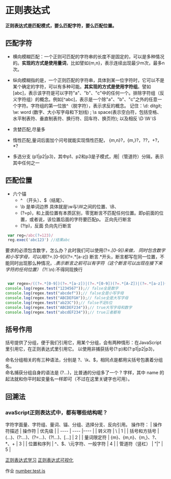# 正则表达式

**正则表达式是匹配模式，要么匹配字符，要么匹配位置。**

## 匹配字符
  - 横向模糊匹配：一个正则可匹配的字符串的长度不是固定的，可以是多种情况的。**实现的方式是使用量词**，比如譬如{m,n}，表示连续出现最少m次，最多n次。
  - 纵向模糊指的是，一个正则匹配的字符串，具体到某一位字符时，它可以不是某个确定的字符，可以有多种可能。**其实现的方式是使用字符组**。譬如[abc]，表示该字符是可以字符"a"、"b"、"c"中的任何一个。排除字符组（反义字符组）的概念。例如[^abc]，表示是一个除"a"、"b"、"c"之外的任意一个字符。字符组的第一位放^（脱字符），表示求反的概念。
  记住：\d: ditgit; \w: word  (数字、大小写字母和下划线) ; \s space(表示空白符，包括空格、水平制表符、垂直制表符、换行符、回车符、换页符); 以及相反 \D \W \S


  - 贪婪匹配,尽量多
  - 惰性匹配,量词后面加个问号就能实现惰性匹配， {m,n}?，{m,}?，??，+?，*?


  - 多选分支 (p1|p2|p3)，其中p1、p2和p3是子模式，用|（管道符）分隔，表示其中任何之一

## 匹配位置
 - 六个锚 
   - ^ （开头）、$（结尾）、
   - \b 是单词边界 具体就是\w与\W之间的位置、\B、
   - (?=p)，和上面位置有本质区别，零宽断言不匹配任何位置。即p前面的位置，或者说，该位置后面的字符要匹配p。  正向先行断言
   - (?!p)，反面 负向先行断言


```javascript
 var reg=/abc(?=123)/
 reg.exec('abc123') //结果abc

```
   要求的必须包含数字，怎么办？此时我们可以使用(?=.*[0-9])来做， 同时包含数字和小写字母，可以用(?=.*[0-9])(?=.*[a-z])
   断言.*开头，断言都写在同一位置，不能同时出现那么种情况，.*表示断言之前可以有字符（这个断言可以出现在接下来字符的任何位置）
  (?!.*\n):不得同现换行
  

```javascript

 var regex=/((?=.*[0-9])(?=.*[a-z])|(?=.*[0-9])(?=.*[A-Z])|(?=.*[a-z])(?=.*[A-Z]))^[0-9A-Za-z]{6,12}$/;
console.log(regex.test("1234567"));// false全是数字
console.log(regex.test("abcdef"));// false全是小写字母
console.log(regex.test("ABCDEFGH"));// false全是大写字母
console.log(regex.test("ab23C"));// false不足6位
console.log(regex.test("ABCDEF234"));// true大写字母和数字
console.log(regex.test("abcdEF234"));// true三者都有

```

   
  
## 括号作用

括号提供了分组，便于我们引用它，用某个分组，会有两种情形：在JavaScript里引用它，在正则表达式里引用它。
以使用非捕获括号(?:p)和(?:p1|p2|p3)，


命名分组相关的有三种语法，分别是 ?<name>、\k<name>、$<name>，相同点是都用尖括号包裹着分组名。  
命名捕获分组自身的语法是 (?<name>...)，比普通的分组多了一个 ?<name> 字样，其中 name 的起法就和你平时起变量名一样即可（不过在这里关键字也可用）。  


## 回溯法


### avaScript正则表达式中，都有哪些结构呢？
  字符字面量、字符组、量词、锚、分组、选择分支、反向引用。
  操作符：
  |  操作符描述   | 操作符  |  优先级  |
|  ----  | ----  |----  |
| 转义符  | \ | 1 |
| 括号和方括号  | (…)、(?:…)、(?=…)、(?!…)、[…] | 2 |
| 量词限定符  | {m}、{m,n}、{m,}、?、*、+ | 3 |
| 位置和序列  | ^、$、\元字符、一般字符 | 4 |
| 管道符（竖杠）  | "|" | 5 |

[正则表达式学习](https://regexr.com)
[正则表达式可视化](https://regexper.com)

作业  [number.test.js ](https://github.com/gnosis23/Frontend-01-Template/blob/master/week02/number.test.js)